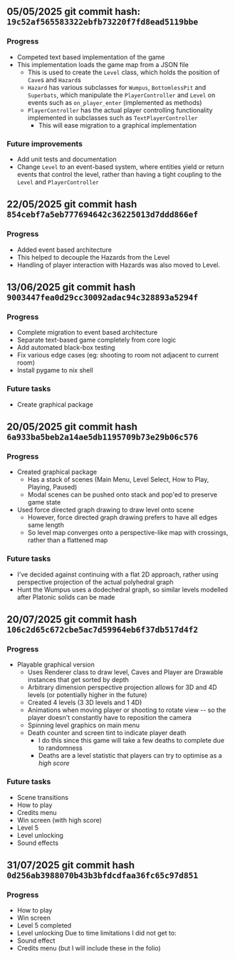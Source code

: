 ## 05/05/2025 git commit hash: `19c52af565583322ebfb73220f7fd8ead5119bbe`
### Progress
- Competed text based implementation of the game
- This implementation loads the game map from a JSON file
  - This is used to create the `Level` class, which holds the position of `Cave`s and `Hazard`s
  - `Hazard` has various subclasses for `Wumpus`, `BottomlessPit` and `Superbats`, which manipulate the `PlayerController` and `Level` on events such as `on_player_enter` (implemented as methods)
  - `PlayerController` has the actual player controlling functionality implemented in subclasses such as `TextPlayerController`
    - This will ease migration to a graphical implementation
### Future improvements
- Add unit tests and documentation
- Change `Level` to an event-based system, where entities yield or return events that control the level, rather than having a tight coupling to the `Level` and `PlayerController`

## 22/05/2025 git commit hash `854cebf7a5eb777694642c36225013d7ddd866ef`
### Progress
- Added event based architecture
- This helped to decouple the Hazards from the Level
- Handling of player interaction with Hazards was also moved to Level.

## 13/06/2025 git commit hash `9003447fea0d29cc30092adac94c328893a5294f`
### Progress
- Complete migration to event based architecture
- Separate text-based game completely from core logic
- Add automated black-box testing
- Fix various edge cases (eg: shooting to room not adjacent to current room)
- Install pygame to nix shell
### Future tasks
- Create graphical package

## 20/05/2025 git commit hash `6a933ba5beb2a14ae5db1195709b73e29b06c576`
### Progress
- Created graphical package
  - Has a stack of scenes (Main Menu, Level Select, How to Play, Playing, Paused)
  - Modal scenes can be pushed onto stack and pop'ed to preserve game state
- Used force directed graph drawing to draw level onto scene
  - However, force directed graph drawing prefers to have all edges same length
  - So level map converges onto a perspective-like map with crossings, rather than a flattened map
### Future tasks
- I've decided against continuing with a flat 2D approach, rather using perspective projection of the actual polyhedral graph
- Hunt the Wumpus uses a dodechedral graph, so similar levels modelled after Platonic solids can be made

## 20/07/2025 git commit hash `106c2d65c672cbe5ac7d59964eb6f37db517d4f2`
### Progress
- Playable graphical version
  - Uses Renderer class to draw level, Caves and Player are Drawable instances that get sorted by depth
  - Arbitrary dimension perspective projection allows for 3D and 4D levels (or potentially higher in the future)
  - Created 4 levels (3 3D levels and 1 4D)
  - Animations when moving player or shooting to rotate view -- so the player doesn't constantly have to
  reposition the camera
  - Spinning level graphics on main menu
  - Death counter and screen tint to indicate player death
    - I do this since this game will take a few deaths to complete due to randomness
    - Deaths are a level statistic that players can try to optimise as a *high score*
### Future tasks
- Scene transitions
- How to play
- Credits menu
- Win screen (with high score)
- Level 5
- Level unlocking
- Sound effects

## 31/07/2025 git commit hash `0d256ab3988070b43b3bfdcdfaa36fc65c97d851`
### Progress
- How to play
- Win screen
- Level 5 completed
- Level unlocking
Due to time limitations I did not get to:
- Sound effect
- Credits menu (but I will include these in the folio)
